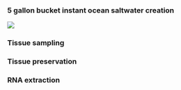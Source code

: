 ### 5 gallon bucket instant ocean saltwater creation

![](https://i.imgur.com/xYhuHP5.jpg)

### Tissue sampling

### Tissue preservation

### RNA extraction